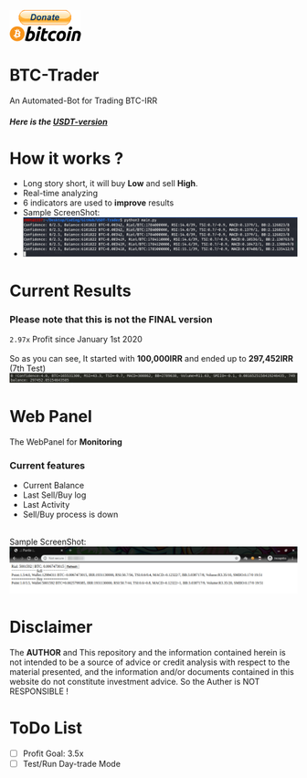 [![bitcoin-black](imgs/donate.png)](https://www.blockchain.com/btc/address/1LQKZHNSzBZeEc7tkdz3McpQkJDsreaHLN)
# BTC-Trader
An Automated-Bot for Trading BTC-IRR
##### Here is the [USDT-version](../../tree/8a3710a16ada218aeb913ec9d61538ca65190a5e)
# How it works ?
- Long story short, it will buy **Low** and sell **High**.
- Real-time analyzing
- 6 indicators are used to **improve** results
- Sample ScreenShot:
- <img src="imgs/run.png">
# Current Results
### Please note that this is not the FINAL version
`2.97x` Profit since January 1st 2020
<br>
<br>
So as you can see, It started with **100,000IRR** and ended up to **297,452IRR** (7th Test)
<img src="imgs/test7.png">

# Web Panel
The WebPanel for **Monitoring**

### Current features
- Current Balance
- Last Sell/Buy log
- Last Activity
- Sell/Buy process is down
<br>
Sample ScreenShot:
<img src="imgs/web.png">

# Disclaimer
The **AUTHOR** and This repository and the information contained herein is not intended to be a source of advice or credit analysis with respect to the material presented, and the information and/or documents contained in this website do not constitute investment advice. So the Auther is NOT RESPONSIBLE !
# ToDo List
- [ ] Profit Goal: 3.5x
- [ ] Test/Run Day-trade Mode